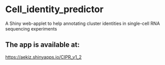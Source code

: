 # Cell_identity_predictor
A Shiny web-applet to help annotating cluster identities in single-cell 
RNA sequencing experiments

## The app is available at:

https://aekiz.shinyapps.io/CIPR_v1_2


